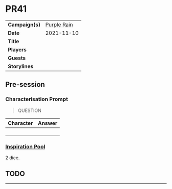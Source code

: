 # PR41

|||
| --- | --- |
| **Campaign(s)** | [Purple Rain](../campaigns/C1-purple-rain.md) | session.3
| **Date** | 2021-11-10 |
| **Title** | |
| **Players** | |
| **Guests** | |
| **Storylines** | |

## Pre-session

### Characterisation Prompt

> QUESTION

| Character | Answer |
| --- | --- |
| | | characterisation.1
| | |
| | |
| | |

### [Inspiration Pool](../mechanics/dm-inspiration.md)

2 dice.

## TODO

---
